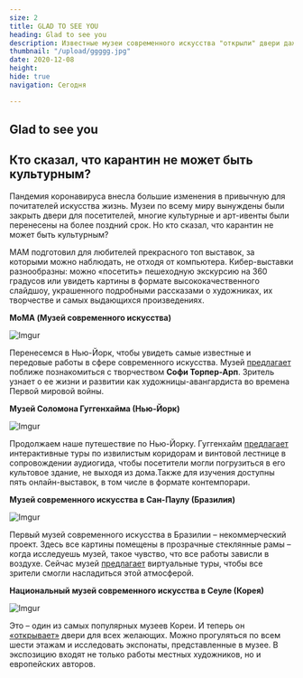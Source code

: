 ```yaml
---
size: 2
title: GLAD TO SEE YOU
heading: Glad to see you
description: Известные музеи современного искусства "открыли" двери даже в карантин.
thumbnail: "/upload/ggggg.jpg"
date: 2020-12-08
height: 
hide: true
navigation: Сегодня

---
```

## Glad to see you

Кто сказал, что карантин не может быть культурным?
-----------

Пандемия коронавируса внесла большие изменения в привычную для почитателей искусства жизнь. Музеи по всему миру вынуждены были закрыть двери для посетителей, многие культурные и арт-ивенты были перенесены на более поздний срок. Но кто сказал, что карантин не может быть культурным?

MAM подготовил для любителей прекрасного топ выставок, за которыми можно наблюдать, не отходя от компьютера. Кибер-выставки разнообразны: можно «посетить» пешеходную экскурсию на 360 градусов или увидеть картины в формате высококачественного слайдшоу, украшенного подробными рассказами о художниках, их творчестве и самых выдающихся произведениях.

**MoMA (Музей современного искусства)**

![Imgur](https://i.imgur.com/LsQzRg0.jpg)

Перенесемся в Нью-Йорк, чтобы увидеть самые известные и передовые работы в сфере современного искусства. Музей [предлагает](https://artsandculture.google.com/partner/moma-the-museum-of-modern-art) поближе познакомиться с творчеством **Софи Торпер-Арп**. Зритель узнает о ее жизни и развитии как художницы-авангардиста во времена Первой мировой войны. 

**Музей Соломона Гуггенхайма (Нью-Йорк)**

![Imgur](https://i.imgur.com/eZYSGfz.png)

Продолжаем наше путешествие по Нью-Йорку. Гуггенхайм [предлагает](https://artsandculture.google.com/partner/solomon-r-guggenheim-museum?date%5C=1996) интерактивные туры по извилистым коридорам и винтовой лестнице в сопровождении аудиогида, чтобы посетители могли погрузиться в его культовое здание, не выходя из дома.Также для изучения доступны пять онлайн-выставок, в том числе в формате контемпорари.

**Музей современного искусства в Сан-Паулу (Бразилия)**

![Imgur](https://i.imgur.com/7jC88fF.jpg)

Первый музей современного искусства в Бразилии – некоммерческий проект. Здесь все картины помещены в прозрачные стеклянные рамы – когда исследуешь музей, такое чувство, что все работы зависли в воздухе. Сейчас музей [предлагает](https://artsandculture.google.com/partner/masp?hl=en) виртуальные туры, чтобы все зрители смогли насладиться этой атмосферой. 

**Национальный музей современного искусства в Сеуле (Корея)**

![Imgur](https://i.imgur.com/NnXkrwC.jpg)

Это – один из самых популярных музеев Кореи. И теперь он [«открывает»](https://artsandculture.google.com/partner/national-museum-of-modern-and-contemporary-art-korea?hl=en) двери для всех желающих. Можно прогуляться по всем шести этажам и исследовать экспонаты, представленные в музее. В экспозицию входят не только работы местных художников, но и европейских авторов.